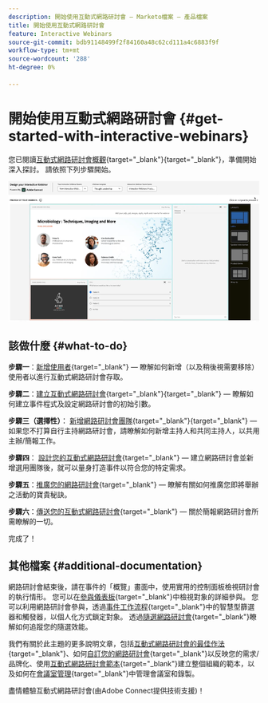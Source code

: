 ```yaml
---
description: 開始使用互動式網路研討會 — Marketo檔案 — 產品檔案
title: 開始使用互動式網路研討會
feature: Interactive Webinars
source-git-commit: bdb91148499f2f84160a48c62cd111a4c6883f9f
workflow-type: tm+mt
source-wordcount: '288'
ht-degree: 0%

---
```


# 開始使用互動式網路研討會 {#get-started-with-interactive-webinars}

您已閱讀[互動式網路研討會概觀](/help/marketo/product-docs/demand-generation/events/interactive-webinars/interactive-webinars-overview.md){target="_blank"}{target="_blank"}，準備開始深入探討。 請依照下列步驟開始。

![](assets/get-started-with-interactive-webinars-1.png)

## 該做什麼 {#what-to-do}

**步驟一**：[新增使用者](/help/marketo/product-docs/demand-generation/events/interactive-webinars/user-and-license-management.md#add-a-user){target="_blank"} — 瞭解如何新增（以及稍後視需要移除）使用者以進行互動式網路研討會存取。

**步驟二**：[建立互動式網路研討會](/help/marketo/product-docs/demand-generation/events/interactive-webinars/create-an-interactive-webinar.md){target="_blank"}{target="_blank"} — 瞭解如何建立事件程式及設定網路研討會的初始引數。

**步驟三（選擇性）**： [新增網路研討會團隊](/help/marketo/product-docs/demand-generation/events/interactive-webinars/add-a-webinar-team.md){target="_blank"}{target="_blank"} — 如果您不打算自行主持網路研討會，請瞭解如何新增主持人和共同主持人，以共用主辦/簡報工作。

**步驟四**： [設計您的互動式網路研討會](/help/marketo/product-docs/demand-generation/events/interactive-webinars/designing-interactive-webinars.md){target="_blank"} — 建立網路研討會並新增選用團隊後，就可以量身打造事件以符合您的特定需求。

**步驟五**：[推廣您的網路研討會](/help/marketo/product-docs/demand-generation/events/interactive-webinars/promoting-an-interactive-webinar.md){target="_blank"} — 瞭解有關如何推廣您即將舉辦之活動的寶貴秘訣。

**步驟六**：[傳送您的互動式網路研討會](/help/marketo/product-docs/demand-generation/events/interactive-webinars/deliver-an-interactive-webinar.md){target="_blank"} — 關於簡報網路研討會所需瞭解的一切。

完成了！

## 其他檔案 {#additional-documentation}

網路研討會結束後，請在事件的「概覽」畫面中，使用實用的控制面板檢視研討會的執行情形。 您可以在[參與儀表板](/help/marketo/product-docs/demand-generation/events/interactive-webinars/engagement-dashboard.md){target="_blank"}中檢視對象的詳細參與。 您可以利用網路研討會參與，透過[事件工作流程](/help/marketo/product-docs/demand-generation/events/interactive-webinars/event-workflows.md){target="_blank"}中的智慧型篩選器和觸發器，以個人化方式鎖定對象。 透過[隨選網路研討會](/help/marketo/product-docs/demand-generation/events/interactive-webinars/on-demand-webinars.md){target="_blank"}瞭解如何追蹤您的隨選效能。

我們有關於此主題的更多說明文章，包括[互動式網路研討會的最佳作法](/help/marketo/product-docs/demand-generation/events/interactive-webinars/best-practices-for-interactive-webinars.md){target="_blank"}、如何[自訂您的網路研討會](/help/marketo/product-docs/demand-generation/events/interactive-webinars/customization.md){target="_blank"}以反映您的需求/品牌化、使用[互動式網路研討會範本](/help/marketo/product-docs/demand-generation/events/interactive-webinars/templates.md){target="_blank"}建立整個組織的範本，以及如何在[會議室管理](/help/marketo/product-docs/demand-generation/events/interactive-webinars/room-management.md){target="_blank"}中管理會議室和錄製。

盡情體驗互動式網路研討會(由Adobe Connect提供技術支援)！
